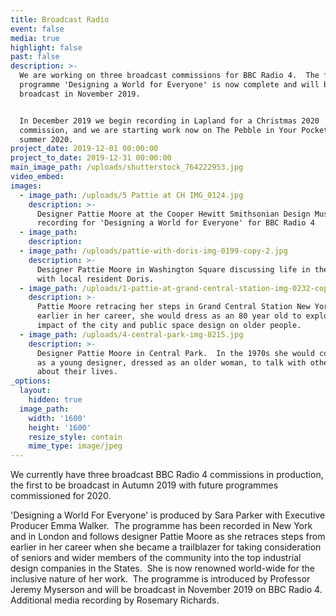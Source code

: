 ```yaml
---
title: Broadcast Radio
event: false
media: true
highlight: false
past: false
description: >-
  We are working on three broadcast commissions for BBC Radio 4.  The first
  programme 'Designing a World for Everyone' is now complete and will be
  broadcast in November 2019.


  In December 2019 we begin recording in Lapland for a Christmas 2020
  commission, and we are starting work now on The Pebble in Your Pocket for
  summer 2020.
project_date: 2019-12-01 00:00:00
project_to_date: 2019-12-31 00:00:00
main_image_path: /uploads/shutterstock_764222953.jpg
video_embed:
images:
  - image_path: /uploads/5 Pattie at CH IMG_0124.jpg
    description: >-
      Designer Pattie Moore at the Cooper Hewitt Smithsonian Design Museum -
      recording for 'Designing a World for Everyone' for BBC Radio 4
  - image_path:
    description:
  - image_path: /uploads/pattie-with-doris-img-0199-copy-2.jpg
    description: >-
      Designer Pattie Moore in Washington Square discussing life in the city
      with local resident Doris.
  - image_path: /uploads/1-pattie-at-grand-central-station-img-0232-copy.jpg
    description: >-
      Pattie Moore retracing her steps in Grand Central Station New York, where
      earlier in her career, she would dress as an 80 year old to explore the
      impact of the city and public space design on older people.
  - image_path: /uploads/4-central-park-img-8215.jpg
    description: >-
      Designer Pattie Moore in Central Park.  In the 1970s she would come here
      as a young designer, dressed as an older woman, to talk with other seniors
      about their lives.
_options:
  layout:
    hidden: true
  image_path:
    width: '1600'
    height: '1600'
    resize_style: contain
    mime_type: image/jpeg
---
```


We currently have three broadcast BBC Radio 4 commissions in production, the first to be broadcast in Autumn 2019 with future programmes commissioned for 2020.

'Designing a World For Everyone' is produced by Sara Parker with Executive Producer Emma Walker.&nbsp; The programme has been recorded in New York and in London and follows designer Pattie Moore as she retraces steps from earlier in her career when she became a trailblazer for taking consideration of seniors and wider members of the community into the top industrial design companies in the States.&nbsp; She is now renowned world-wide for the inclusive nature of her work.&nbsp; The programme is introduced by Professor Jeremy Myserson and will be broadcast in November 2019 on BBC Radio 4.&nbsp; Additional media recording by Rosemary Richards.
